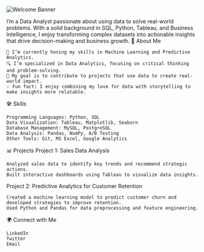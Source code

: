 ![Welcome Banner](https://github.com/yourusername/repo-name/path-to-image.png)


I’m a Data Analyst passionate about using data to solve real-world problems. With a solid background in SQL, Python, Tableau, and Business Intelligence, I enjoy transforming complex datasets into actionable insights that drive decision-making and business growth.
🚀 About Me

    🌱 I’m currently honing my skills in Machine Learning and Predictive Analytics.
    🔍 I’m specialized in Data Analytics, focusing on critical thinking and problem-solving.
    🎯 My goal is to contribute to projects that use data to create real-world impact.
    💡 Fun fact: I enjoy combining my love for data with storytelling to make insights more relatable.

🛠 Skills

    Programming Languages: Python, SQL
    Data Visualization: Tableau, Matplotlib, Seaborn
    Database Management: MySQL, PostgreSQL
    Data Analysis: Pandas, NumPy, A/B Testing
    Other Tools: Git, MS Excel, Google Analytics

📊 Projects
Project 1: Sales Data Analysis

    Analyzed sales data to identify key trends and recommend strategic actions.
    Built interactive dashboards using Tableau to visualize data insights.

Project 2: Predictive Analytics for Customer Retention

    Created a machine learning model to predict customer churn and developed strategies to improve retention.
    Used Python and Pandas for data preprocessing and feature engineering.

🌍 Connect with Me

    LinkedIn
    Twitter
    Email
